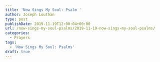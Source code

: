 ```yaml
---
title: 'Now Sings My Soul: Psalm '
author: Joseph Louthan
type: post
publishDate: 2019-11-19T12:00:04+00:00
url: /now-sings-my-soul-psalms/2019-11-19-now-sings-my-soul-psalms/
categories:
  - Prayers
tags:
  - 'Now Sings My Soul: Psalms'
draft: true
---
```

<pre>
<div style="font-variant: small-caps;">
 
</div>

</pre>
